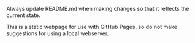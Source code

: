 Always update README.md when making changes so that it reflects the current state.

This is a static webpage for use with GitHub Pages, so do not make suggestions for using a local webserver.

